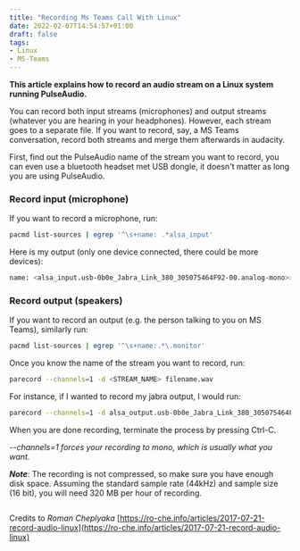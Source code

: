 ```yaml
---
title: "Recording Ms Teams Call With Linux"
date: 2022-02-07T14:54:57+01:00
draft: false
tags:
- Linux
- MS-Teams
---
```


**This article explains how to record an audio stream on a Linux system running PulseAudio.**

You can record both input streams (microphones) and output streams (whatever you are hearing in your headphones). However, each stream goes to a separate file. If you want to record, say, a MS Teams conversation, record both streams and merge them afterwards in audacity.

First, find out the PulseAudio name of the stream you want to record, you can even use a bluetooth headset met USB dongle, it doesn't matter as long you are using PulseAudio.

### Record input (microphone)
If you want to record a microphone, run:
```bash
pacmd list-sources | egrep '^\s+name: .*alsa_input'
```

Here is my output (only one device connected, there could be more devices):
```bash
name: <alsa_input.usb-0b0e_Jabra_Link_380_305075464F92-00.analog-mono>>
```

### Record output (speakers)
If you want to record an output (e.g. the person talking to you on MS Teams), similarly run:
```bash
pacmd list-sources | egrep '^\s+name:.*\.monitor'
```

Once you know the name of the stream you want to record, run:
```bash
parecord --channels=1 -d <STREAM_NAME> filename.wav
```

For instance, if I wanted to record my jabra output, I would run:
```bash
parecord --channels=1 -d alsa_output.usb-0b0e_Jabra_Link_380_305075464F92-00.iec958-stereo.monitor filename.wav
```
When you are done recording, terminate the process by pressing Ctrl-C.

_--channels=1 forces your recording to mono, which is usually what you want._

_**Note**_: The recording is not compressed, so make sure you have enough disk space. 
Assuming the standard sample rate (44kHz) and sample size (16 bit), you will need 320 MB per hour of recording.

` `  
Credits to _Roman Cheplyaka_ [https://ro-che.info/articles/2017-07-21-record-audio-linux](https://ro-che.info/articles/2017-07-21-record-audio-linux)
